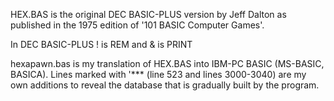 HEX.BAS is the original DEC BASIC-PLUS version by Jeff Dalton as published in the 1975 edition of '101 BASIC Computer Games'.

In DEC BASIC-PLUS  ! is REM and & is PRINT

hexapawn.bas is my translation of HEX.BAS into IBM-PC BASIC (MS-BASIC, BASICA).
Lines marked with '*** (line 523 and lines 3000-3040) are my own additions to reveal the database that is gradually built by the program.
